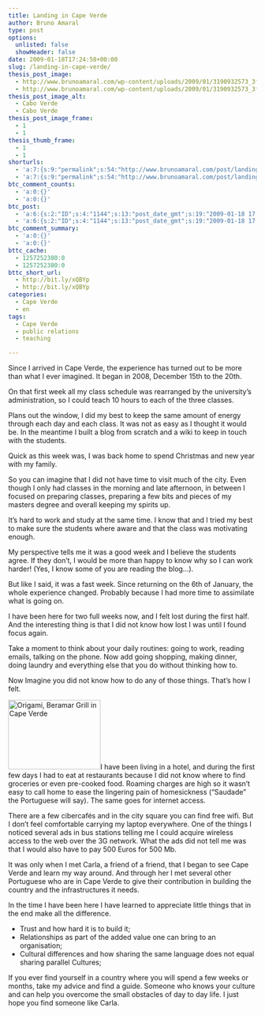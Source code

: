 ```yaml
---
title: Landing in Cape Verde
author: Bruno Amaral
type: post
options:
  unlisted: false
  showHeader: false
date: 2009-01-18T17:24:58+00:00
slug: /landing-in-cape-verde/
thesis_post_image:
  - http://www.brunoamaral.com/wp-content/uploads/2009/01/3190932573_3fa01c5955_m.jpg
  - http://www.brunoamaral.com/wp-content/uploads/2009/01/3190932573_3fa01c5955_m.jpg
thesis_post_image_alt:
  - Cabo Verde
  - Cabo Verde
thesis_post_image_frame:
  - 1
  - 1
thesis_thumb_frame:
  - 1
  - 1
shorturls:
  - 'a:7:{s:9:"permalink";s:54:"http://www.brunoamaral.com/post/landing-in-cape-verde/";s:7:"tinyurl";s:25:"http://tinyurl.com/bbq8ck";s:4:"isgd";s:17:"http://is.gd/pI1g";s:5:"bitly";s:19:"http://bit.ly/X2M1A";s:5:"snipr";s:22:"http://snipr.com/evgtf";s:5:"snurl";s:22:"http://snurl.com/evgtf";s:7:"snipurl";s:24:"http://snipurl.com/evgtf";}'
  - 'a:7:{s:9:"permalink";s:54:"http://www.brunoamaral.com/post/landing-in-cape-verde/";s:7:"tinyurl";s:25:"http://tinyurl.com/bbq8ck";s:4:"isgd";s:17:"http://is.gd/pI1g";s:5:"bitly";s:19:"http://bit.ly/X2M1A";s:5:"snipr";s:22:"http://snipr.com/evgtf";s:5:"snurl";s:22:"http://snurl.com/evgtf";s:7:"snipurl";s:24:"http://snipurl.com/evgtf";}'
btc_comment_counts:
  - 'a:0:{}'
  - 'a:0:{}'
btc_post:
  - 'a:6:{s:2:"ID";s:4:"1144";s:13:"post_date_gmt";s:19:"2009-01-18 17:24:58";s:23:"initial_import_date_gmt";s:19:"2009-04-10 09:40:09";s:20:"last_import_date_gmt";s:19:"2009-04-10 09:40:09";s:4:"hits";s:1:"0";s:6:"misses";s:1:"1";}'
  - 'a:6:{s:2:"ID";s:4:"1144";s:13:"post_date_gmt";s:19:"2009-01-18 17:24:58";s:23:"initial_import_date_gmt";s:19:"2009-04-10 09:40:09";s:20:"last_import_date_gmt";s:19:"2009-04-10 09:40:09";s:4:"hits";s:1:"0";s:6:"misses";s:1:"1";}'
btc_comment_summary:
  - 'a:0:{}'
  - 'a:0:{}'
bttc_cache:
  - 1257252380:0
  - 1257252380:0
bttc_short_url:
  - http://bit.ly/xQBYp
  - http://bit.ly/xQBYp
categories:
  - Cape Verde
  - en
tags:
  - Cape Verde
  - public relations
  - teaching

---
```

Since I arrived in Cape Verde, the experience has turned out to be more than what I ever imagined. It began in 2008, December 15th to the 20th.

On that first week all my class schedule was rearranged by the university&#8217;s administration, so I could teach 10 hours to each of the three classes.

Plans out the window, I did my best to keep the same amount of energy through each day and each class. It was not as easy as I thought it would be. In the meantime I built a blog from scratch and a wiki to keep in touch with the students.

Quick as this week was, I was back home to spend Christmas and new year with my family.

So you can imagine that I did not have time to visit much of the city. Even though I only had classes in the morning and late afternoon, in between I focused on preparing classes, preparing a few bits and pieces of my masters degree and overall keeping my spirits up.

It&#8217;s hard to work and study at the same time. I know that and I tried my best to make sure the students where aware and that the class was motivating enough.

My perspective tells me it was a good week and I believe the students agree. If they don&#8217;t, I would be more than happy to know why so I can work harder! (Yes, I know some of you are reading the blog&#8230;).

But like I said, it was a fast week. Since returning on the 6th of January, the whole experience changed. Probably because I had more time to assimilate what is going on.

I have been here for two full weeks now, and I felt lost during the first half. And the interesting thing is that I did not know how lost I was until I found focus again.

Take a moment to think about your daily routines: going to work, reading emails, talking on the phone. Now add going shopping, making dinner, doing laundry and everything else that you do without thinking how to.

Now Imagine you did not know how to do any of those things. That&#8217;s how I felt.

<img class="alignright" src="http://2.bp.blogspot.com/_8m1ox4l4OqU/SWiNRsAp1VI/AAAAAAAAAFQ/Qpf1wGPF_II/s320/09012009.jpg" alt="Origami, Beramar Grill in Cape Verde" width="187" height="141" />I have been living in a hotel, and during the first few days I had to eat at restaurants because I did not know where to find groceries or even pre-cooked food. Roaming charges are high so it wasn&#8217;t easy to call home to ease the lingering pain of homesickness (&#8220;Saudade&#8221; the Portuguese will say). The same goes for internet access.

There are a few cibercafés and in the city square you can find free wifi. But I don&#8217;t feel comfortable carrying my laptop everywhere. One of the things I noticed several ads in bus stations telling me I could acquire wireless access to the web over the 3G network. What the ads did not tell me was that I would also have to pay 500 Euros for 500 Mb.

It was only when I met Carla, a friend of a friend, that I began to see Cape Verde and learn my way around. And through her I met several other Portuguese who are in Cape Verde to give their contribution in building the country and the infrastructures it needs.

In the time I have been here I have learned to appreciate little things that in the end make all the difference.

  * Trust and how hard it is to build it;
  * Relationships as part of the added value one can bring to an organisation;
  * Cultural differences and how sharing the same language does not equal sharing parallel Cultures;

If you ever find yourself in a country where you will spend a few weeks or months, take my advice and find a guide. Someone who knows your culture and can help you overcome the small obstacles of day to day life. I just hope you find someone like Carla.